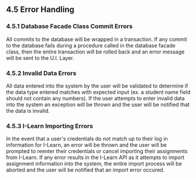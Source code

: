 ## 4.5 Error Handling

### 4.5.1 Database Facade Class Commit Errors

All commits to the database will be wrapped in a transaction. If any commit to the database fails during a procedure called in the
database facade class, then the entire transaction will be rolled back and an error message will be sent to the U.I. Layer. 

### 4.5.2 Invalid Data Errors

All data entered into the system by the user will be validated to determine if the data type entered matches with expected input
(ex. a student name field should not contain any numbers). If the user attempts to enter invalid data into the system an exception will
be thrown and the user will be notified that the data is invalid.

### 4.5.3 I-Learn Importing Errors

In the event that a user's credentials do not match up to their log in information for I-Learn, an error will be thrown and the user
will be prompted to reenter their credentials or cancel importing their assignments from I-Learn. If any error results in the I-Learn
API as it attempts to import assignment information into the system, the entire import process will be aborted and the user will be notified
that an import error occured.
